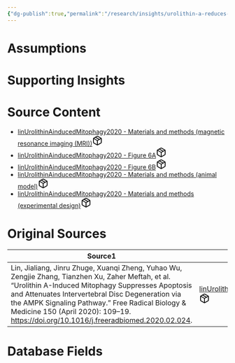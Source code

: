 ```yaml
---
{"dg-publish":true,"permalink":"/research/insights/urolithin-a-reduces-the-ivd-pfirrmann-grade-at-a-dose-of-25-mg-kg-day-when-taken-for-4-weeks-after-an-ivd-puncture-at-8-weeks-of-age-compared-to-rats-not-fed-urolithin-a/"}
---
```


# Assumptions
<div><ul class="dataview list-view-ul"></ul></div>

# Supporting Insights
<div><ul class="dataview list-view-ul"></ul></div>

# Source Content
<div><ul class="dataview list-view-ul"><li><span><a data-tooltip-position="top" aria-label="Research/Source Content/linUrolithinAinducedMitophagy2020 - Materials and methods (magnetic resonance imaging (MRI)).md" data-href="Research/Source Content/linUrolithinAinducedMitophagy2020 - Materials and methods (magnetic resonance imaging (MRI)).md" href="Research/Source Content/linUrolithinAinducedMitophagy2020 - Materials and methods (magnetic resonance imaging (MRI)).md" class="internal-link" target="_blank" rel="noopener" fileclass-name="Research Links">linUrolithinAinducedMitophagy2020 - Materials and methods (magnetic resonance imaging (MRI))</a><a class="metadata-menu fileclass-icon"><svg xmlns="http://www.w3.org/2000/svg" width="24" height="24" viewBox="0 0 24 24" fill="none" stroke="currentColor" stroke-width="2" stroke-linecap="round" stroke-linejoin="round" class="svg-icon lucide-package"><path d="m7.5 4.27 9 5.15"></path><path d="M21 8a2 2 0 0 0-1-1.73l-7-4a2 2 0 0 0-2 0l-7 4A2 2 0 0 0 3 8v8a2 2 0 0 0 1 1.73l7 4a2 2 0 0 0 2 0l7-4A2 2 0 0 0 21 16Z"></path><path d="m3.3 7 8.7 5 8.7-5"></path><path d="M12 22V12"></path></svg></a></span></li><li><span><a data-tooltip-position="top" aria-label="Research/Source Content/linUrolithinAinducedMitophagy2020 - Figure 6A.md" data-href="Research/Source Content/linUrolithinAinducedMitophagy2020 - Figure 6A.md" href="Research/Source Content/linUrolithinAinducedMitophagy2020 - Figure 6A.md" class="internal-link" target="_blank" rel="noopener" fileclass-name="Research Links">linUrolithinAinducedMitophagy2020 - Figure 6A</a><a class="metadata-menu fileclass-icon"><svg xmlns="http://www.w3.org/2000/svg" width="24" height="24" viewBox="0 0 24 24" fill="none" stroke="currentColor" stroke-width="2" stroke-linecap="round" stroke-linejoin="round" class="svg-icon lucide-package"><path d="m7.5 4.27 9 5.15"></path><path d="M21 8a2 2 0 0 0-1-1.73l-7-4a2 2 0 0 0-2 0l-7 4A2 2 0 0 0 3 8v8a2 2 0 0 0 1 1.73l7 4a2 2 0 0 0 2 0l7-4A2 2 0 0 0 21 16Z"></path><path d="m3.3 7 8.7 5 8.7-5"></path><path d="M12 22V12"></path></svg></a></span></li><li><span><a data-tooltip-position="top" aria-label="Research/Source Content/linUrolithinAinducedMitophagy2020 - Figure 6B.md" data-href="Research/Source Content/linUrolithinAinducedMitophagy2020 - Figure 6B.md" href="Research/Source Content/linUrolithinAinducedMitophagy2020 - Figure 6B.md" class="internal-link" target="_blank" rel="noopener" fileclass-name="Research Links">linUrolithinAinducedMitophagy2020 - Figure 6B</a><a class="metadata-menu fileclass-icon"><svg xmlns="http://www.w3.org/2000/svg" width="24" height="24" viewBox="0 0 24 24" fill="none" stroke="currentColor" stroke-width="2" stroke-linecap="round" stroke-linejoin="round" class="svg-icon lucide-package"><path d="m7.5 4.27 9 5.15"></path><path d="M21 8a2 2 0 0 0-1-1.73l-7-4a2 2 0 0 0-2 0l-7 4A2 2 0 0 0 3 8v8a2 2 0 0 0 1 1.73l7 4a2 2 0 0 0 2 0l7-4A2 2 0 0 0 21 16Z"></path><path d="m3.3 7 8.7 5 8.7-5"></path><path d="M12 22V12"></path></svg></a></span></li><li><span><a data-tooltip-position="top" aria-label="Research/Source Content/linUrolithinAinducedMitophagy2020 - Materials and methods (animal model).md" data-href="Research/Source Content/linUrolithinAinducedMitophagy2020 - Materials and methods (animal model).md" href="Research/Source Content/linUrolithinAinducedMitophagy2020 - Materials and methods (animal model).md" class="internal-link" target="_blank" rel="noopener" fileclass-name="Research Links">linUrolithinAinducedMitophagy2020 - Materials and methods (animal model)</a><a class="metadata-menu fileclass-icon"><svg xmlns="http://www.w3.org/2000/svg" width="24" height="24" viewBox="0 0 24 24" fill="none" stroke="currentColor" stroke-width="2" stroke-linecap="round" stroke-linejoin="round" class="svg-icon lucide-package"><path d="m7.5 4.27 9 5.15"></path><path d="M21 8a2 2 0 0 0-1-1.73l-7-4a2 2 0 0 0-2 0l-7 4A2 2 0 0 0 3 8v8a2 2 0 0 0 1 1.73l7 4a2 2 0 0 0 2 0l7-4A2 2 0 0 0 21 16Z"></path><path d="m3.3 7 8.7 5 8.7-5"></path><path d="M12 22V12"></path></svg></a></span></li><li><span><a data-tooltip-position="top" aria-label="Research/Source Content/linUrolithinAinducedMitophagy2020 - Materials and methods (experimental design).md" data-href="Research/Source Content/linUrolithinAinducedMitophagy2020 - Materials and methods (experimental design).md" href="Research/Source Content/linUrolithinAinducedMitophagy2020 - Materials and methods (experimental design).md" class="internal-link" target="_blank" rel="noopener" fileclass-name="Research Links">linUrolithinAinducedMitophagy2020 - Materials and methods (experimental design)</a><a class="metadata-menu fileclass-icon"><svg xmlns="http://www.w3.org/2000/svg" width="24" height="24" viewBox="0 0 24 24" fill="none" stroke="currentColor" stroke-width="2" stroke-linecap="round" stroke-linejoin="round" class="svg-icon lucide-package"><path d="m7.5 4.27 9 5.15"></path><path d="M21 8a2 2 0 0 0-1-1.73l-7-4a2 2 0 0 0-2 0l-7 4A2 2 0 0 0 3 8v8a2 2 0 0 0 1 1.73l7 4a2 2 0 0 0 2 0l7-4A2 2 0 0 0 21 16Z"></path><path d="m3.3 7 8.7 5 8.7-5"></path><path d="M12 22V12"></path></svg></a></span></li></ul></div>

# Original Sources
<div><table class="dataview table-view-table"><thead class="table-view-thead"><tr class="table-view-tr-header"><th class="table-view-th"><span>Source</span><span class="dataview small-text">1</span></th><th class="table-view-th"><span>Citation Key</span></th></tr></thead><tbody class="table-view-tbody"><tr><td><span>Lin, Jialiang, Jinru Zhuge, Xuanqi Zheng, Yuhao Wu, Zengjie Zhang, Tianzhen Xu, Zaher Meftah, et al. “Urolithin A-Induced Mitophagy Suppresses Apoptosis and Attenuates Intervertebral Disc Degeneration via the AMPK Signaling Pathway.” Free Radical Biology &amp; Medicine 150 (April 2020): 109–19. <a rel="noopener" class="external-link" href="https://doi.org/10.1016/j.freeradbiomed.2020.02.024" target="_blank">https://doi.org/10.1016/j.freeradbiomed.2020.02.024</a>.</span></td><td><span><a data-tooltip-position="top" aria-label="Research/Evidence Sources/linUrolithinAinducedMitophagy2020.md" data-href="Research/Evidence Sources/linUrolithinAinducedMitophagy2020.md" href="Research/Evidence Sources/linUrolithinAinducedMitophagy2020.md" class="internal-link" target="_blank" rel="noopener" fileclass-name="Research Links">linUrolithinAinducedMitophagy2020</a><a class="metadata-menu fileclass-icon"><svg xmlns="http://www.w3.org/2000/svg" width="24" height="24" viewBox="0 0 24 24" fill="none" stroke="currentColor" stroke-width="2" stroke-linecap="round" stroke-linejoin="round" class="svg-icon lucide-package"><path d="m7.5 4.27 9 5.15"></path><path d="M21 8a2 2 0 0 0-1-1.73l-7-4a2 2 0 0 0-2 0l-7 4A2 2 0 0 0 3 8v8a2 2 0 0 0 1 1.73l7 4a2 2 0 0 0 2 0l7-4A2 2 0 0 0 21 16Z"></path><path d="m3.3 7 8.7 5 8.7-5"></path><path d="M12 22V12"></path></svg></a></span></td></tr></tbody></table></div>

# Database Fields